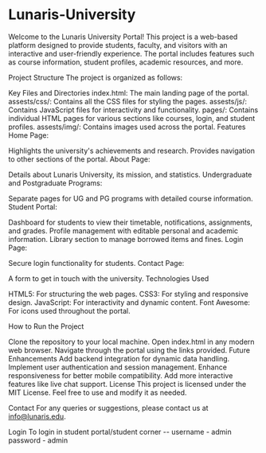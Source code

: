 # Lunaris-University
Welcome to the Lunaris University Portal! This project is a web-based platform designed to provide students, faculty, and visitors with an interactive and user-friendly experience. The portal includes features such as course information, student profiles, academic resources, and more.

Project Structure
The project is organized as follows:

Key Files and Directories
index.html: The main landing page of the portal.
assests/css/: Contains all the CSS files for styling the pages.
assests/js/: Contains JavaScript files for interactivity and functionality.
pages/: Contains individual HTML pages for various sections like courses, login, and student profiles.
assests/img/: Contains images used across the portal.
Features
Home Page:

Highlights the university's achievements and research.
Provides navigation to other sections of the portal.
About Page:

Details about Lunaris University, its mission, and statistics.
Undergraduate and Postgraduate Programs:

Separate pages for UG and PG programs with detailed course information.
Student Portal:

Dashboard for students to view their timetable, notifications, assignments, and grades.
Profile management with editable personal and academic information.
Library section to manage borrowed items and fines.
Login Page:

Secure login functionality for students.
Contact Page:

A form to get in touch with the university.
Technologies Used

HTML5: For structuring the web pages.
CSS3: For styling and responsive design.
JavaScript: For interactivity and dynamic content.
Font Awesome: For icons used throughout the portal.

How to Run the Project

Clone the repository to your local machine.
Open index.html in any modern web browser.
Navigate through the portal using the links provided.
Future Enhancements
Add backend integration for dynamic data handling.
Implement user authentication and session management.
Enhance responsiveness for better mobile compatibility.
Add more interactive features like live chat support.
License
This project is licensed under the MIT License. Feel free to use and modify it as needed.

Contact
For any queries or suggestions, please contact us at info@lunaris.edu.

Login
To login in student portal/student corner -- username - admin password - admin
